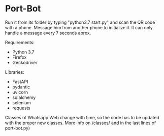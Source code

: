 # Port-Bot

Run it from its folder by typing "python3.7 start.py" and scan the QR code with a phone. Message him from another phone to initialize it. It can only handle a message every 7 seconds aprox.

Requirements:
 - Python 3.7
 - Firefox
 - Geckodriver
 
Libraries:
 - FastAPI
 - pydantic
 - uvicorn
 - sqlalchemy
 - selenium
 - requests


Classes of Whatsapp Web change with time, so the code has to be updated with the proper new classes. More info on /classes/ and in the last lines of port-bot.py)
